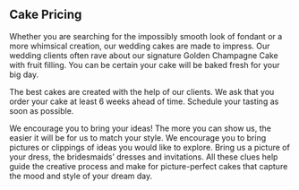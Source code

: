 ## Cake Pricing

Whether you are searching for the impossibly smooth look of fondant or a more whimsical creation, our wedding cakes are made to impress. Our wedding clients often rave about our signature Golden Champagne Cake with fruit filling. You can be certain your cake will be baked fresh for your big day.

The best cakes are created with the help of our clients. We ask that you order your cake at least 6 weeks ahead of time. Schedule your tasting as soon as possible.

We encourage you to bring your ideas! The more you can show us, the easier it will be for us to match your style. We encourage you to bring pictures or clippings of ideas you would like to explore. Bring us a picture of your dress, the bridesmaids’ dresses and invitations. All these clues help guide the creative process and make for picture-perfect cakes that capture the mood and style of your dream day.